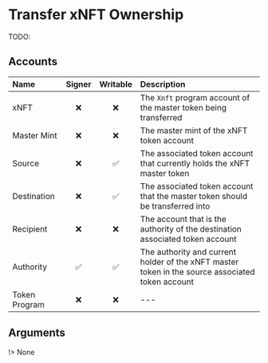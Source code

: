 # Transfer xNFT Ownership

TODO:

## Accounts

| Name          | Signer | Writable | Description                                                                                      |
| :------------ | :----: | :------: | :----------------------------------------------------------------------------------------------- |
| xNFT          |   ❌   |    ❌    | The `Xnft` program account of the master token being transferred                                 |
| Master Mint   |   ❌   |    ❌    | The master mint of the xNFT token account                                                        |
| Source        |   ❌   |    ✅    | The associated token account that currently holds the xNFT master token                          |
| Destination   |   ❌   |    ✅    | The associated token account that the master token should be transferred into                    |
| Recipient     |   ❌   |    ❌    | The account that is the authority of the destination associated token account                    |
| Authority     |   ✅   |    ✅    | The authority and current holder of the xNFT master token in the source associated token account |
| Token Program |   ❌   |    ❌    | ---                                                                                              |

## Arguments

!> None
